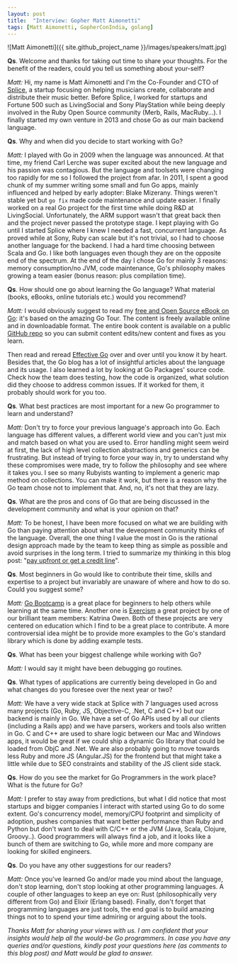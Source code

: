 ```yaml
---
layout: post
title:  "Interview: Gopher Matt Aimonetti"
tags: [Matt Aimonetti, GopherConIndia, golang]
---
```


![Matt Aimonetti]({{ site.github_project_name }}/images/speakers/matt.jpg)

**Qs**. Welcome and thanks for taking out time to share your thoughts. For the benefit of the readers, could you tell us something about your-self?

_Matt:_ Hi, my name is Matt Aimonetti and I'm the Co-Founder and CTO of [Splice](https://splice.com/), a startup focusing on helping musicians create, collaborate and distribute their music better. Before Splice, I worked for startups and Fortune 500 such as LivingSocial and Sony PlayStation while being deeply involved in the Ruby Open Source community (Merb, Rails, MacRuby...). I finally started my own venture in 2013 and chose Go as our main backend language.

**Qs**. Why and when did you decide to start working with Go?

_Matt:_ I played with Go in 2009 when the language was announced. At that time, my friend Carl Lerche was super excited about the new language and his passion was contagious. But the language and toolsets were changing too rapidly for me so I followed the project from afar. In 2011, I spent a good chunk of my summer writing some small and fun Go apps, mainly influenced and helped by early adopter: Blake Mizerany. Things weren't stable yet but `go fix` made code maintenance and update easier. I finally worked on a real Go project for the first time while doing R&D at LivingSocial. Unfortunately, the ARM support wasn't that great back then and the project never passed the prototype stage. I kept playing with Go until I started Splice where I knew I needed a fast, concurrent language. As proved while at Sony, Ruby can scale but it's not trivial, so I had to choose another language for the backend. I had a hard time choosing between Scala and Go. I like both languages even though they are on the opposite end of the spectrum. At the end of the day I chose Go for mainly 3 reasons: memory consumption/no JVM, code maintenance, Go's philosophy makes growing a team easier (bonus reason: plus compilation time).

**Qs**. How should one go about learning the Go language? What material (books, eBooks, online tutorials etc.) would you recommend?

_Matt:_ I would obviously suggest to read my [free and Open Source eBook on Go](http://www.golangbootcamp.com/): it's based on the amazing Go Tour. The content is freely available online and in downloadable format. The entire book content is available on a public [GitHub repo](https://github.com/gobootcamp/book) so you can submit content edits/new content and fixes as you learn.

Then read and reread [Effective Go](http://golang.org/doc/effective_go.html) over and over until you know it by heart. Besides that, the Go blog has a lot of insightful articles about the language and its usage. I also learned a lot by looking at Go Packages' source code. Check how the team does testing, how the code is organized, what solution did they choose to address common issues. If it worked for them, it probably should work for you too.

**Qs**. What best practices are most important for a new Go programmer to learn and understand?

_Matt:_ Don't try to force your previous language's approach into Go. Each language has different values, a different world view and you can't just mix and match based on what you are used to. Error handling might seem weird at first, the lack of high level collection abstractions and generics can be frustrating. But instead of trying to force your way in, try to understand why these compromises were made, try to follow the philosophy and see where it takes you. I see so many Rubyists wanting to implement a generic map method on collections. You can make it work, but there is a reason why the Go team chose not to implement that. And, no, it's not that they are lazy.

**Qs**. What are the pros and cons of Go that are being discussed in the development community and what is your opinion on that?

_Matt:_ To be honest, I have been more focused on what we are building with Go than paying attention about what the deveopment community thinks of the language. Overall, the one thing I value the most in Go is the rational design approach made by the team to keep thing as simple as possible and avoid surprises in the long term. I tried to summarize my thinking in this blog post: "[pay upfront or get a credit line](https://blog.splice.com/golang-improved-simplicity-reduced-maintenance/)".

**Qs**. Most beginners in Go would like to contribute their time, skills and expertise to a project but invariably are unaware of where and how to do so. Could you suggest some?

_Matt:_ [Go Bootcamp](http://www.golangbootcamp.com/) is a great place for beginners to help others while learning at the same time. Another one is [Exercism](http://exercism.io/) a great project by one of our brilliant team members: Katrina Owen. Both of these projects are very centered on education which I find to be a great place to contribute. A more controversial idea might be to provide more examples to the Go's standard library which is done by adding example tests.

**Qs**. What has been your biggest challenge while working with Go?

_Matt:_ I would say it might have been debugging go routines.

**Qs**. What types of applications are currently being developed in Go and what changes do you foresee over the next year or two?

_Matt:_ We have a very wide stack at Splice with 7 languages used across many projects (Go, Ruby, JS, Objective-C, .Net, C and C++) but our backend is mainly in Go. We have a set of Go APIs used by all our clients (including a Rails app) and we have parsers, workers and tools also written in Go. C and C++ are used to share logic between our Mac and Windows apps, it would be great if we could ship a dynamic Go library that could be loaded from ObjC and .Net. We are also probably going to move towards less Ruby and more JS (Angular.JS) for the frontend but that might take a little while due to SEO constraints and stability of the JS client side stack.

**Qs**. How do you see the market for Go Programmers in the work place? What is the future for Go?

_Matt:_ I prefer to stay away from predictions, but what I did notice that most startups and bigger companies I interact with started using Go to do some extent. Go's concurrency model, memory/CPU footprint and simplicity of adoption, pushes companies that want better performance than Ruby and Python but don't want to deal with C/C++ or the JVM (Java, Scala, Clojure, Groovy..). Good programmers will always find a job, and it looks like a bunch of them are switching to Go, while more and more company are looking for skilled engineers.

**Qs**. Do you have any other suggestions for our readers?

_Matt:_ Once you've learned Go and/or made you mind about the language, don't stop learning, don't stop looking at other programming languages. A couple of other languages to keep an eye on: Rust (philosophically very different from Go) and Elixir (Erlang based). Finally, don't forget that programming languages are just tools, the end goal is to build amazing things not to to spend your time admiring or arguing about the tools.

_Thanks Matt for sharing your views with us. I am confident that your insights would help all the would-be Go programmers. In case you have any queries and/or questions, kindly post your questions here (as comments to this blog post) and Matt would be glad to answer._
